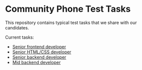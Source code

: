 # Community Phone Test Tasks

This repository contains typical test tasks that we share with our candidates.

Current tasks:

* [Senior frontend developer](frontend-senior.md)
* [Senior HTML/CSS developer](html-css-senior.md)
* [Senior backend developer](backend-senior.md)
* [Mid backend developer](backend-mid.md)
